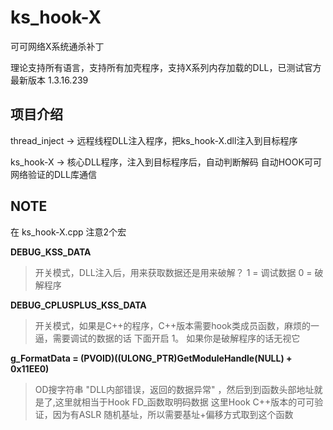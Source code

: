 # ks_hook-X

可可网络X系统通杀补丁

理论支持所有语言，支持所有加壳程序，支持X系列内存加载的DLL，已测试官方最新版本 1.3.16.239

## 项目介绍

thread_inject -> 远程线程DLL注入程序，把ks_hook-X.dll注入到目标程序

ks_hook-X -> 核心DLL程序，注入到目标程序后，自动判断解码 自动HOOK可可网络验证的DLL库通信

## NOTE

在 ks_hook-X.cpp 注意2个宏


**DEBUG_KSS_DATA**
> 开关模式，DLL注入后，用来获取数据还是用来破解？  1 = 调试数据  0 = 破解程序

**DEBUG_CPLUSPLUS_KSS_DATA**
> 开关模式，如果是C++的程序，C++版本需要hook类成员函数，麻烦的一逼，需要调试的数据的话 下面开启 1。 如果你是破解程序的话无视它

**g_FormatData = (PVOID)((ULONG_PTR)GetModuleHandle(NULL) + 0x11EE0)**
> OD搜字符串 "DLL内部错误，返回的数据异常" ，然后到到函数头部地址就是了,这里就相当于Hook FD_函数取明码数据
这里Hook C++版本的可可验证，因为有ASLR 随机基址，所以需要基址+偏移方式取到这个函数
